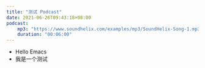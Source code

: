 ```yaml
---
title: "测试 Podcast"
date: 2021-06-26T09:43:18+08:00
podcast:
    mp3: "https://www.soundhelix.com/examples/mp3/SoundHelix-Song-1.mp3"
    duration: "00:06:00"
---
```


- Hello Emacs
- 我是一个测试
